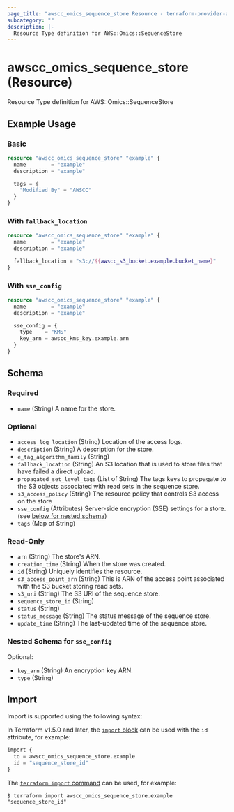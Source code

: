 ```yaml
---
page_title: "awscc_omics_sequence_store Resource - terraform-provider-awscc"
subcategory: ""
description: |-
  Resource Type definition for AWS::Omics::SequenceStore
---
```


# awscc_omics_sequence_store (Resource)

Resource Type definition for AWS::Omics::SequenceStore

## Example Usage

### Basic

```terraform
resource "awscc_omics_sequence_store" "example" {
  name        = "example"
  description = "example"

  tags = {
    "Modified By" = "AWSCC"
  }
}
```

### With `fallback_location`

```terraform
resource "awscc_omics_sequence_store" "example" {
  name        = "example"
  description = "example"

  fallback_location = "s3://${awscc_s3_bucket.example.bucket_name}"
}
```

### With `sse_config`

```terraform
resource "awscc_omics_sequence_store" "example" {
  name        = "example"
  description = "example"

  sse_config = {
    type    = "KMS"
    key_arn = awscc_kms_key.example.arn
  }
}
```

<!-- schema generated by tfplugindocs -->
## Schema

### Required

- `name` (String) A name for the store.

### Optional

- `access_log_location` (String) Location of the access logs.
- `description` (String) A description for the store.
- `e_tag_algorithm_family` (String)
- `fallback_location` (String) An S3 location that is used to store files that have failed a direct upload.
- `propagated_set_level_tags` (List of String) The tags keys to propagate to the S3 objects associated with read sets in the sequence store.
- `s3_access_policy` (String) The resource policy that controls S3 access on the store
- `sse_config` (Attributes) Server-side encryption (SSE) settings for a store. (see [below for nested schema](#nestedatt--sse_config))
- `tags` (Map of String)

### Read-Only

- `arn` (String) The store's ARN.
- `creation_time` (String) When the store was created.
- `id` (String) Uniquely identifies the resource.
- `s3_access_point_arn` (String) This is ARN of the access point associated with the S3 bucket storing read sets.
- `s3_uri` (String) The S3 URI of the sequence store.
- `sequence_store_id` (String)
- `status` (String)
- `status_message` (String) The status message of the sequence store.
- `update_time` (String) The last-updated time of the sequence store.

<a id="nestedatt--sse_config"></a>
### Nested Schema for `sse_config`

Optional:

- `key_arn` (String) An encryption key ARN.
- `type` (String)

## Import

Import is supported using the following syntax:

In Terraform v1.5.0 and later, the [`import` block](https://developer.hashicorp.com/terraform/language/import) can be used with the `id` attribute, for example:

```terraform
import {
  to = awscc_omics_sequence_store.example
  id = "sequence_store_id"
}
```

The [`terraform import` command](https://developer.hashicorp.com/terraform/cli/commands/import) can be used, for example:

```shell
$ terraform import awscc_omics_sequence_store.example "sequence_store_id"
```
